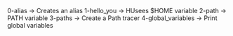 0-alias -> Creates an alias
1-hello_you -> HUsees $HOME variable
2-path -> PATH variable
3-paths -> Create a Path tracer
4-global_variables -> Print global variables



